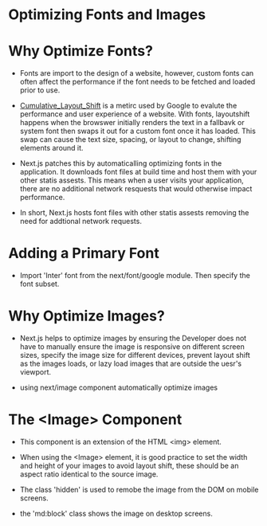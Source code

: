 # Optimizing Fonts and Images

# Why Optimize Fonts?

- Fonts are import to the design of a website, however, custom fonts can often affect the performance if the font needs to be fetched and loaded prior to use.

- [Cumulative_Layout_Shift]() is a metirc used by Google to evalute the performance and user experience of a website. With fonts, layoutshift happens when the browswer initially renders the text in a fallbavk or system font then swaps it out for a custom font once it has loaded. This swap can cause the text size, spacing, or layout to change, shifting elements around it.

- Next.js patches this by automaticalling optimizing fonts in the application. It downloads font files at build time and host them with your other statis assests. This means when a user visits your application, there are no additional network resquests that would otherwise impact performance.

- In short, Next.js hosts font files with other statis assests removing the need for addtional network requests.

# Adding a Primary Font

- Import 'Inter' font from the next/font/google module. Then specify the font subset.

# Why Optimize Images?

- Next.js helps to optimize images by ensuring the Developer does not have to manually ensure the image is responsive on different screen sizes, specify the image size for different devices, prevent layout shift as the images loads, or lazy load images that are outside the uesr's viewport.

- using next/image component automatically optimize images

# The \<Image> Component

- This component is an extension of the HTML \<img> element.

- When using the \<Image> element, it is good practice to set the width and height of your images to avoid layout shift, these should be an aspect ratio identical to the source image.

- The class 'hidden' is used to remobe the image from the DOM on mobile screens.

- the 'md:block' class shows the image on desktop screens.
